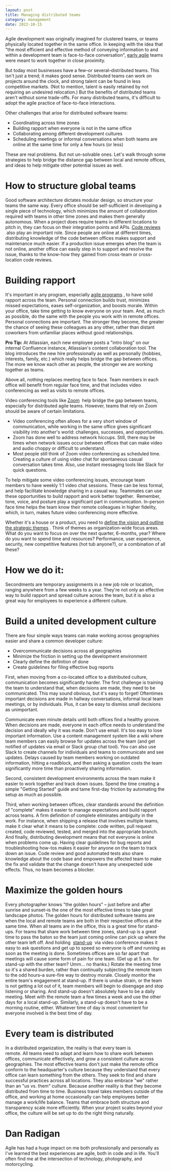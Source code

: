 ```yaml
---
layout: post
title: Managing distributed teams
category: management
date: 2022-10-15
---
```

Agile development was originally imagined for clustered teams, or teams physically located together in the same office. In keeping with the idea that "the most efficient and effective method of conveying information to and within a development team is face-to-face conversation", [early agile](http://agilemanifesto.org/) teams were meant to work together in close proximity.

But today most businesses have a few–or several–distributed teams. This isn't just a trend; it makes good sense. Distributed teams can work on projects around the clock, and strong talent can be found in less competitive markets. (Not to mention, talent is easily retained by not requiring an undesired relocation.) But the benefits of distributed teams aren't without some trade-offs. For many distributed teams, it's difficult to adopt the agile practice of face-to-face interactions.

Other challenges that arise for distributed software teams:
* Coordinating across time zones
* Building rapport when everyone is not in the same office
* Collaborating among different development cultures
* Scheduling meetings or informal conversations when both teams are online at the same time for only a few hours (or less)

These are real problems. But not un-solvable ones. Let's walk through some strategies to help bridge the distance gap between local and remote offices, and ideas to help mitigate other potential issues as well.

# How to structure global teams
Good software architecture dictates modular design, so structure your teams the same way. Every office should be self-sufficient in developing a single piece of technology, which minimizes the amount of collaboration required with teams in other time zones and makes them generally autonomous. When a project does require teams in different locations to pitch in, they can focus on their integration points and APIs.
 [Code reviews](https://www.atlassian.com/agile/software-development/code-reviews)  also play an important role. Since people are online at different times, distributing knowledge of the code between offices makes support and maintenance much easier. If a production issue emerges when the team is not online, another office can easily step in to support and resolve the issue, thanks to the know-how they gained from cross-team or cross-location code reviews.

# Building rapport
It's important in any program, especially  [agile programs](https://www.atlassian.com/agile/project-management/project-management-intro) , to have solid rapport across the team. Personal connection builds trust, minimizes missed expectations, eases self-organization, and boosts morale. Within your office, take time getting to know everyone on your team. And, as much as possible, do the same with the people you work with in remote offices. Personal connections are important. The stronger they become, the greater the chance of seeing these colleagues as any other, rather than distant coworkers from unfamiliar places without good relationships.

**Pro Tip:**
At Atlassian, each new employee posts a "intro blog" on our internal Confluence instance, Atlassian's content collaboration tool. The blog introduces the new hire professionally as well as personally (hobbies, interests, family, etc.) which really helps bridge the gap between offices. The more we know each other as people, the stronger we are working together as teams. 

Above all, nothing replaces meeting face to face. Team members in each office will benefit from regular face time, and that includes video conferencing as well as visits to remote offices.

Video conferencing tools like  [Zoom](https://zoom.us/)  help bridge the gap between teams, especially for distributed agile teams. However, teams that rely on Zoom should be aware of certain limitations.
* Video conferencing often allows for a very short window of communication, while working in the same office gives significant visibility into another's world: challenges, successes, and opportunities.
* Zoom has done well to address network hiccups. Still, there may be times when network issues occur between offices that can make video and audio choppy or difficult to understand.
* Most people still think of Zoom video conferencing as scheduled time. Creating a culture of using video chat for spontaneous casual conversation takes time. Also, use instant messaging tools like Slack for quick questions. 

To help mitigate some video conferencing issues, encourage team members to have weekly 1:1 video chat sessions. These can be less formal, and help facilitate knowledge sharing in a casual way. Teammates can use these opportunities to build rapport and work better together. 
Remember, tone, voice, and posture play a significant part in communication. In-person face time helps the team know their remote colleagues in higher fidelity, which, in turn, makes future video conferencing more effective.

Whether it's a house or a product, you need to  [define the vision and outline the strategic themes](https://www.atlassian.com/blog/agile/getting-roadmap-right-tips-and-tricks-from-our-planning-experts) . Think of themes as organization-wide focus areas. What do you want to focus on over the next quarter, 6-months, year? Where do you want to spend time and resources? Performance, user experience, security, new competitive features (hot tub anyone?), or a combination of all these?

# How we do it:
Secondments are temporary assignments in a new job role or location, ranging anywhere from a few weeks to a year. They're not only an effective way to build rapport and spread culture across the team, but it is also a great way for employees to experience a different culture.

# Build a united development culture
There are four simple ways teams can make working across geographies easier and share a common developer culture:
* Overcommunicate decisions across all geographies
* Minimize the friction in setting up the development environment
* Clearly define the definition of done
* Create guidelines for filing effective bug reports

First, when moving from a co-located office to a distributed culture, communication becomes significantly harder. The first challenge is training the team to understand that, when decisions are made, they need to be communicated. This may sound obvious, but it's easy to forget! Oftentimes important decisions are made in hallway conversations, informal local team meetings, or by individuals. Plus, it can be easy to dismiss small decisions as unimportant. 

Communicate even minute details until both offices find a healthy groove. 
When decisions are made, everyone in each office needs to understand the decision and ideally why it was made. Don't use email. It's too easy to lose important information. Use a content management system like a wiki where team members can easily browse for updates across the team (and get notified of updates via email or Slack group chat tool). You can also use Slack to create channels for individuals and teams to communicate and see updates. Delays caused by team members working on outdated information, hitting a roadblock, and then asking a question costs the team significantly more time than proactively sharing information.

Second, consistent development environments across the team make it easier to work together and track down issues. Spend the time creating a simple "Getting Started" guide and tame first-day friction by automating the setup as much as possible.

Third, when working between offices, clear standards around the definition of "complete" makes it easier to manage expectations and build rapport across teams. A firm definition of complete eliminates ambiguity in the work. For instance, when shipping a release that involves multiple teams, make it clear what it means to be complete: code written, pull request created, code reviewed, tested, and merged into the appropriate branch.
And finally, distributing development means that not everyone is online when problems come up. Having clear guidelines for bug reports and troubleshooting how-tos makes it easier for anyone on the team to track down an issue. Code review and good automated tests also share knowledge about the code base and empowers the affected team to make the fix and validate that the change doesn't have any unexpected side effects. Thus, no team becomes a blocker.

# Maximize the golden hours
Every photographer knows "the golden hours" – just before and after sunrise and sunset–is the one of the most effective times to take great landscape photos. The golden hours for distributed software teams are when the local and remote teams are both in their respective offices at the same time. When all teams are in the office, this is a great time for stand-ups.
For teams that share work between time zones, stand-up is a great time to pass the baton so the team just coming online can pick up where the other team left off. And holding  [stand-up](https://www.atlassian.com/agile/scrum/ceremonies)  via video conference makes it easy to ask questions and get up to speed so everyone is off and running as soon as the meeting is done.
Sometimes offices are so far apart that meetings will cause some form of pain for one team. (Get up at 5 a.m. for stand-up with the other team? Umm... no thanks.) Rotate the meeting time so it's a shared burden, rather than continually subjecting the remote team to the odd hours–a sure-fire way to destroy morale. Closely monitor the entire team's engagement at stand-up. If there is undue strain, or the team is not getting a lot out of it, team members will begin to disengage and stop listening or sharing. And stand-up doesn't absolutely have to be a daily meeting. Meet with the remote team a few times a week and use the other days for a local stand-up. Similarly, a stand-up doesn't have to be a morning routine, either. Whatever time of day is most convenient for everyone involved is the best time of day.

# Every team is distributed
In a distributed organization, the reality is that every team is remote. All teams need to adapt and learn how to share work between offices, communicate effectively, and grow a consistent culture across geographies. The most effective teams don't just make the remote office conform to the headquarter's culture because they understand that every office can learn something from the others. They seek to find and share successful practices across all locations. They also embrace "we" rather than an "us vs. them" culture.
Because another reality is that they become distributed from time to time. Business travel takes members outside of the office, and working at home occasionally can help employees better manage a work/life balance. Teams that embrace both structure and transparency scale more efficiently. When your project scales beyond your office, the culture will be set up to do the right thing naturally. 

# Dan Radigan
Agile has had a huge impact on me both professionally and personally as I've learned the best experiences are agile, both in code and in life. You'll often find me at the intersection of technology, photography, and motorcycling. 